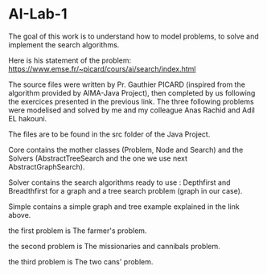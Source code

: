 # AI-Lab-1
The goal of this work is to understand how to model problems, to solve and implement the search algorithms.

Here is his statement of the problem: https://www.emse.fr/~picard/cours/ai/search/index.html

The source files were written by Pr. Gauthier PICARD (inspired from the algorithm provided by AIMA-Java Project), then completed by us following the exercices presented in the previous link. The three following problems were modelised and solved by me and my colleague Anas Rachid and Adil EL hakouni.

The files are to be found in the src folder of the Java Project.

Core contains the mother classes (Problem, Node and Search) and the Solvers (AbstractTreeSearch and the one we use next AbstractGraphSearch).

Solver contains the search algorithms ready to use : Depthfirst and Breadthfirst for a graph and a tree search problem (graph in our case).

Simple contains a simple graph and tree example explained in the link above.

  the first problem is The farmer's problem.

  the second problem is The missionaries and cannibals problem.

the third problem  is The two cans' problem.

